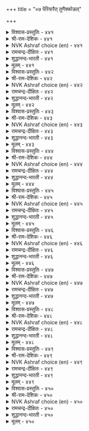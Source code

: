 +++
title = "०७ पॆरियारैत् तुणैक्कोडल्"

+++


<details><summary>विश्वास-प्रस्तुतिः - ४४१</summary>

अऱनऱिन्दु मूत्त अऱिवुडैयार् केण्मै  
तिऱनऱिन्दु तेर्न्दु कॊळल्।       ४४१
</details>

<details><summary>श्री-राम-देशिकः - ४४१</summary>

वयोवृद्धैर्धर्मविद्भिः बुद्धिमद्भिर्महात्माभिः ।  
कुर्यान्मैत्रीं महीपालो विमृश्य बहुधा बहु ॥ ४४१॥
</details>

<details><summary>NVK Ashraf choice (en) - ४४१</summary>

०४४१
Value and secure the friendship
Of the virtuous, mature and wise.
(P.S. Sundaram)
</details>

<details><summary>रामचन्द्र-दीक्षितः - ४४१</summary>

441\. The friendship of virtuous men of mature wisdom is to be appreciated and secured.  
</details>

<details><summary>शुद्धानन्द-भारती - ४४१</summary>

1\. அறனறிந்து மூத்த அறிவுடையார் கேண்மை  
திறனறிந்து தேர்ந்து கொளல்.  
Weigh their worth and friendship gain  
Of men of virtue and mature brain.        441  
</details>

<details><summary>मूलम् - ४४१</summary>

अऱनऱिन्दु मूत्त अऱिवुडैयार् केण्मै  
तिऱनऱिन्दु तेर्न्दु कॊळल्।       ४४१
</details>

<details><summary>विश्वास-प्रस्तुतिः - ४४२</summary>

उट्रनोय् नीक्कि उऱाअमै मुऱ्काक्कुम्  
पॆट्रियार्प् पेणिक् कॊळल्।       ४४२
</details>

<details><summary>श्री-राम-देशिकः - ४४२</summary>

प्राप्तं दुःखं निराकृत्य भाविदुःखनिवारणे ।  
जगरूकेण विदुषा स्नेहं कुर्याच्च सेवया ॥ ४४२॥
</details>

<details><summary>NVK Ashraf choice (en) - ४४२</summary>

०४४२
Ally with them who can allay your present ills
And avert those to come. *
(Satguru Subramuniyaswami), (P.S. Sundaram)
</details>

<details><summary>रामचन्द्र-दीक्षितः - ४४२</summary>

442\. Seek the friendship of those who can remove existing distress and guard against future.  
</details>

<details><summary>शुद्धानन्द-भारती - ४४२</summary>

2\. உற்றநோய் நீக்கி உறாஅமை முற்காக்கும்  
பெற்றியார்ப் பேணிக் கொளல்.  
Cherish the help of men of skill  
Who ward and safe-guard you from ill.        442  
</details>

<details><summary>मूलम् - ४४२</summary>

उट्रनोय् नीक्कि उऱाअमै मुऱ्काक्कुम्  
पॆट्रियार्प् पेणिक् कॊळल्।       ४४२
</details>

<details><summary>विश्वास-प्रस्तुतिः - ४४३</summary>

अरियवट्रु ळॆल्लाम् अरिदे पॆरियारैप्  
पेणित् तमराक् कॊळल्।       ४४३
</details>

<details><summary>श्री-राम-देशिकः - ४४३</summary>

महात्मनः समाश्रित्य स्ववशे तान् करोति यः ।  
महच्भाग्यं तदेवास्य किमन्यैर्भाग्यकोटिभिः ॥ ४४३॥
</details>

<details><summary>NVK Ashraf choice (en) - ४४३</summary>

०४४३
The rarest of rare things is to seek and secure
The friendship of the great.
(P.S. Sundaram)
</details>

<details><summary>रामचन्द्र-दीक्षितः - ४४३</summary>

443\. To seek and win the alliance of the great is the rarest of all blessings.  
</details>

<details><summary>शुद्धानन्द-भारती - ४४३</summary>

3\. அரியவற்று ளெல்லாம் அரிதே பெரியாரைப்  
பேணித் தமராக் கொளல்.  
Honour and have the great your own  
Is rarest of the rare things known.        443  
</details>

<details><summary>मूलम् - ४४३</summary>

अरियवट्रु ळॆल्लाम् अरिदे पॆरियारैप्  
पेणित् तमराक् कॊळल्।       ४४३
</details>

<details><summary>विश्वास-प्रस्तुतिः - ४४४</summary>

तम्मिऱ्पॆरियार् तमरा ऒऴुगुदल्  
वन्मैयु ळॆल्लान् दलै।       ४४४
</details>

<details><summary>श्री-राम-देशिकः - ४४४</summary>

आत्मनोऽपि वरिष्ठानां महतां पथि वर्तनम् ।  
महद् बलं भवेद् राज्ञां चतुरङ्गबलैः किमु ॥ ४४४॥
</details>

<details><summary>NVK Ashraf choice (en) - ४४४</summary>

०४४४
The greatest of all strengths come from
Associating with one greater than oneself. *
(K. Krishnaswamy & Vijaya Ramkumar)
</details>

<details><summary>रामचन्द्र-दीक्षितः - ४४४</summary>

444\. To follow in the footsteps of those that are greater than oneself is the crown of one’s strength.  
</details>

<details><summary>शुद्धानन्द-भारती - ४४४</summary>

4\. தம்மிற் பெரியார் தமரா ஒழுகுதல்  
வன்மையு ளெல்லாந் தலை.  
To have betters as intimates  
Power of all powers promotes.        444  
</details>

<details><summary>मूलम् - ४४४</summary>

तम्मिऱ्पॆरियार् तमरा ऒऴुगुदल्  
वन्मैयु ळॆल्लान् दलै।       ४४४
</details>

<details><summary>विश्वास-प्रस्तुतिः - ४४५</summary>

सूऴ्वार्गण् णाग ऒऴुगलान् मन्नवन्  
सूऴ्वारैक् सूऴ्न्दु कॊळल्।       ४४५
</details>

<details><summary>श्री-राम-देशिकः - ४४५</summary>

विमृश्य सचिवो ग्राह्यो नेत्रतुल्यो नृपेण तु ।  
यतोऽमात्यो राज्यभारं वहन् राज्ञः सहायकृत् ॥ ४४५॥
</details>

<details><summary>NVK Ashraf choice (en) - ४४५</summary>

०४४५
A king's counselors are his eyes
To be chosen with careful counseling.
(N.V.K. Ashraf), (P.S. Sundaram)
</details>

<details><summary>रामचन्द्र-दीक्षितः - ४४५</summary>

445\. Verily the ministers are the eyes of the monarch; let the monarch have tried ones.  
</details>

<details><summary>शुद्धानन्द-भारती - ४४५</summary>

5\. சூழ்வார்கண் ணாக ஒழுகலான் மன்னவன்  
சூழ்வாரைச் சூழ்ந்து கொளல்.  
Ministers are the monarch's eyes  
Round him should be the right and wise.        445  
</details>

<details><summary>मूलम् - ४४५</summary>

सूऴ्वार्गण् णाग ऒऴुगलान् मन्नवन्  
सूऴ्वारैक् सूऴ्न्दु कॊळल्।       ४४५
</details>

<details><summary>विश्वास-प्रस्तुतिः - ४४६</summary>

तक्का रिनत्तनाय्त् तानॊऴुग वल्लानैच्  
चॆट्रार् सॆयक्किडन्द तिल्।       ४४६
</details>

<details><summary>श्री-राम-देशिकः - ४४६</summary>

ज्ञानिनां वचनं श्रुत्वा स्वबुद्धया तदिमृश्य च ।  
पालयन् पृथिवीपालः शत्रुभिर्नैव बाध्यते ॥ ४४६॥
</details>

<details><summary>NVK Ashraf choice (en) - ४४६</summary>

०४४६
Foes are rendered ineffective by one
Who lives in fellowship with the worthy. *
(Satguru Subramuniyaswami)
</details>

<details><summary>रामचन्द्र-दीक्षितः - ४४६</summary>

446\. No adversary can ruin the King who relies on his efficient counselors.  
</details>

<details><summary>शुद्धानन्द-भारती - ४४६</summary>

6\. தக்கா ரினத்தனாய்த் தானொழுக வல்லானைச்  
செற்றார் செயக்கிடந்த தில்.  
To move with worthy friends who knows  
Has none to fear from frightful foes.        446  
</details>

<details><summary>मूलम् - ४४६</summary>

तक्का रिनत्तनाय्त् तानॊऴुग वल्लानैच्  
चॆट्रार् सॆयक्किडन्द तिल्।       ४४६
</details>

<details><summary>विश्वास-प्रस्तुतिः - ४४७</summary>

इडिक्कुन् दुणैयारै याळ्वरै यारे  
कॆडुक्कुन् दगैमै यवर्।       ४४७
</details>

<details><summary>श्री-राम-देशिकः - ४४७</summary>

स्खालित्ये कठिनैर्वाक्यैः दण्डयन्तं सुमन्त्रिणम् ।  
यो राजा लभते तस्मिन् निर्वीर्याः किल शत्रवः ॥ ४४७॥
</details>

<details><summary>NVK Ashraf choice (en) - ४४७</summary>

०४४७
Who can ruin the man who commands
The friendship of those who can reprove him?
(V.V.S. Aiyar)
</details>

<details><summary>रामचन्द्र-दीक्षितः - ४४७</summary>

447\. None can harm the ruler who seeks the wholesome counsel of his ministers though bitter.  
</details>

<details><summary>शुद्धानन्द-भारती - ४४७</summary>

7\. இடிக்குந் துணையாரை ஆள்வாரை யாரே  
கெடுக்குந் தகைமை யவர்  
No foe can foil his powers  
whose friends reprove him when he errs.        447  
</details>

<details><summary>मूलम् - ४४७</summary>

इडिक्कुन् दुणैयारै याळ्वरै यारे  
कॆडुक्कुन् दगैमै यवर्।       ४४७
</details>

<details><summary>विश्वास-प्रस्तुतिः - ४४८</summary>

इडिप्पारै इल्लाद एमरा मन्नन्  
कॆडुप्पा रिलानुङ् गॆडुम्।       ४४८
</details>

<details><summary>श्री-राम-देशिकः - ४४८</summary>

समये शिक्षकैः सद्भिः साङ्गत्यरहितो नृपः ।  
शत्रुबाधाविहीनोऽपि स्वयमेव विनश्यति ॥ ४४८॥
</details>

<details><summary>NVK Ashraf choice (en) - ४४८</summary>

०४४८
A king unguarded with reproving counsel
Needs no foes to come to grief. *
(P.S. Sundaram)
</details>

<details><summary>रामचन्द्र-दीक्षितः - ४४८</summary>

448\. The King who is not guarded by men of firm counsel will perish even though he has no enemies.  
</details>

<details><summary>शुद्धानन्द-भारती - ४४८</summary>

8\. இடிப்பாரை இல்லாத ஏமரா மன்னன்  
கெடுப்பா ரிலானுங் கெடும்.  
The careless king whom none reproves  
Ruins himself sans harmful foes.        448  
</details>

<details><summary>मूलम् - ४४८</summary>

इडिप्पारै इल्लाद एमरा मन्नन्  
कॆडुप्पा रिलानुङ् गॆडुम्।       ४४८
</details>

<details><summary>विश्वास-प्रस्तुतिः - ४४९</summary>

मुदलिलार्ग ऊदिय मिल्लै मदलैयाञ्  
जार्बिलार्क् किल्लै निलै।       ४४९
</details>

<details><summary>श्री-राम-देशिकः - ४४९</summary>

विना मूलधनं लाभो व्यापारे नैव लभ्यते ।  
मह्त्साह्यं विना राज्ञां तथा स्थैर्य सुदुर्लभम् ॥ ४४९॥
</details>

<details><summary>NVK Ashraf choice (en) - ४४९</summary>

०४४९
There can be no gain without capital,
And no stability unpropped by wise counsel.
(P.S. Sundaram)
</details>

<details><summary>रामचन्द्र-दीक्षितः - ४४९</summary>

449\. Is there profit without capital? Is there security for the monarch devoid of wise counselors?  
</details>

<details><summary>शुद्धानन्द-भारती - ४४९</summary>

9\. முதலிலார்க்கு ஊதியம் இல்லை மதலையாஞ்  
சார்பிலார்க்கு இல்லை நிலை.  
No capital, no gain in trade  
No prop secure sans good comrade.        449  
</details>

<details><summary>मूलम् - ४४९</summary>

मुदलिलार्ग ऊदिय मिल्लै मदलैयाञ्  
जार्बिलार्क् किल्लै निलै।       ४४९
</details>

<details><summary>विश्वास-प्रस्तुतिः - ४५०</summary>

पल्लार् पगै कॊळलिऱ्पत्तडुत्त तीमैत्ते  
नल्लार् तॊडर्गै विडल्।       ४५०
</details>

<details><summary>श्री-राम-देशिकः - ४५०</summary>

अनेकशत्रुबाधातो दुःखं दशगुणान्वितम् ।  
भुपो विन्देत सत्सङ्गं प्राप्तं यः सन्त्यजेन्नृपः ॥ ४५०॥
</details>

<details><summary>NVK Ashraf choice (en) - ४५०</summary>

०४५०
To give up good friends is ten times worse than
Being hated by countless foes.
( Shuddhananda Bharatiar)
</details>

<details><summary>रामचन्द्र-दीक्षितः - ४५०</summary>

450\. Greatly injurious is the forsaking of the friendship of the good; it is like encountering singlehanded many foes.  
</details>

<details><summary>शुद्धानन्द-भारती - ४५०</summary>

10\. பல்லார் பகைகொளலிற் பத்தடுத்த தீமைத்தே  
நல்லார் தொடர்கை விடல்.  
To give up good friends is ten times worse  
Than being hated by countless foes.        450  
</details>

<details><summary>मूलम् - ४५०</summary>

पल्लार् पगै कॊळलिऱ्पत्तडुत्त तीमैत्ते  
नल्लार् तॊडर्गै विडल्।       ४५०
</details>
